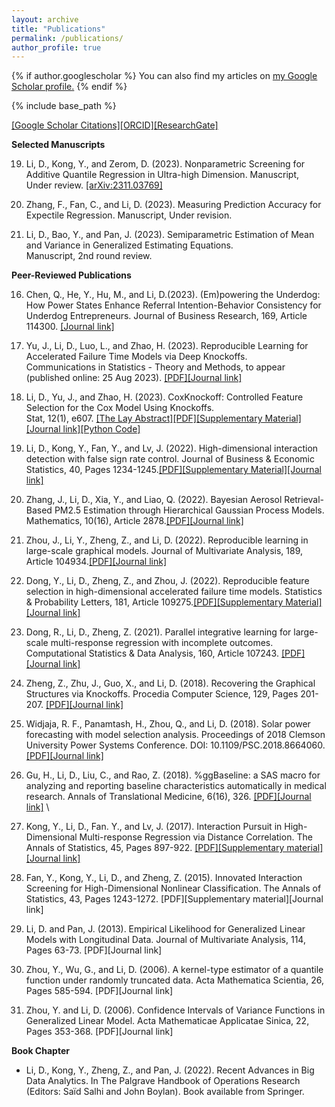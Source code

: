 ```yaml
---
layout: archive
title: "Publications"
permalink: /publications/
author_profile: true
---
```


{% if author.googlescholar %}
  You can also find my articles on <u><a href="{{https://scholar.google.com/citations?user=omriiSYAAAAJ&hl=en}}">my Google Scholar profile</a>.</u>
{% endif %}

{% include base_path %}



[\[Google Scholar Citations\]](https://scholar.google.com/citations?user=omriiSYAAAAJ&hl=en)[\[ORCID\]](https://orcid.org/0000-0003-0877-6981)[\[ResearchGate\]](https://www.researchgate.net/profile/Daoji-Li)

**Selected Manuscripts**  

 19. Li, D., Kong, Y., and Zerom, D. (2023). Nonparametric Screening for Additive Quantile Regression in Ultra-high Dimension.
     Manuscript, Under review. [\[arXiv:2311.03769\]](https://arxiv.org/abs/2311.03769)

 18. Zhang, F., Fan, C., and Li, D. (2023). Measuring Prediction Accuracy for Expectile Regression. 
     Manuscript, Under revision. 

 17. Li, D., Bao, Y., and Pan, J. (2023). Semiparametric Estimation of Mean and Variance in Generalized Estimating Equations.	
     Manuscript, 2nd round review.


**Peer-Reviewed Publications** 

 16. Chen, Q., He, Y., Hu, M., and Li, D.(2023). (Em)powering the Underdog:  How Power States Enhance Referral Intention-Behavior
     Consistency for Underdog Entrepreneurs. Journal of Business Research, 169, Article 114300. [\[Journal link\]](https://www.sciencedirect.com/science/article/abs/pii/S0148296323006598)

 15. Yu, J., Li, D., Luo, L., and Zhao, H. (2023). Reproducible Learning for Accelerated Failure Time Models via Deep Knockoffs.	
     Communications in Statistics - Theory and Methods, to appear (published online: 25 Aug 2023). [\[PDF\]](https://www.dropbox.com/scl/fi/nl4vg1v8cns94vuswvbsq/AFT_DeepKnockoffs.pdf?rlkey=3iuwowjlpkjxgj10j54qp00e7&dl=0)[\[Journal link\]](https://www.tandfonline.com/doi/full/10.1080/03610926.2023.2247508)

 14. Li, D., Yu, J., and Zhao, H. (2023). CoxKnockoff: Controlled Feature Selection for the Cox Model Using Knockoffs.	
     Stat, 12(1), e607. [\[The Lay Abstract\]](https://www.statisticsviews.com/article/lay-abstract-for-stat-article-coxknockoff-controlled-feature-selection-for-the-cox-model-using-knockoffs/)[\[PDF\]](https://www.dropbox.com/s/3ndg6684lpd20q9/CoxKnockoff_final.pdf?dl=0)[\[Supplementary Material\]](https://www.dropbox.com/s/dhm38sht6rdq9nj/2023_STA4_LYZ_supp.pdf?dl=0)[\[Journal link\]](https://onlinelibrary.wiley.com/doi/10.1002/sta4.607)[\[Python Code\]](https://www.dropbox.com/scl/fi/p3l75qvytychdkefb3utg/Codes_CoxKnockoff.zip?rlkey=qifwxuzxvmkb9rh88g56n87zc&dl=0)

 13. Li, D., Kong, Y., Fan, Y., and Lv, J. (2022). High-dimensional interaction detection with false sign rate control. 
     Journal of Business & Economic Statistics, 40, Pages 1234-1245.[\[PDF\]](https://www.dropbox.com/scl/fi/a7h5lpsharxs9wm3puxf8/2022-JBES-LKFL.pdf?rlkey=9xzho2axj5544y3ut1z0r6luy&dl=0)[\[Supplementary Material\]](https://www.dropbox.com/scl/fi/1no57654d6q0k3lf6s2po/2022-JBES-LKFL-Supp.pdf?rlkey=mfbqtv3kw34f9pjf7fi7eevjm&dl=0)[\[Journal link\]](https://www.tandfonline.com/eprint/ESJB4TYQWU4EXFGXC4GB/full?target=10.1080/07350015.2021.1917419)

 12. Zhang, J., Li, D., Xia, Y., and Liao, Q. (2022). Bayesian Aerosol Retrieval-Based PM2.5 Estimation through Hierarchical Gaussian
     Process Models. Mathematics, 10(16), Article 2878.[\[PDF\]](https://www.dropbox.com/scl/fi/ktrlkz75ykhpqqw2xmo59/2022-mathematics-ZLXL-Published.pdf?rlkey=rqlp0du6dsznxm7zylxdfoiim&dl=0)[\[Journal link\]](https://www.mdpi.com/2227-7390/10/16/2878)

 11. Zhou, J., Li, Y., Zheng, Z., and Li, D. (2022).  Reproducible learning in large-scale graphical models.
     Journal of Multivariate Analysis, 189, Article 104934.[\[PDF\]](https://www.dropbox.com/s/caz7qmmzlk4yzr2/2022-JMVA-ZLZL-Published.pdf?dl=0)[\[Journal link\]](https://www.sciencedirect.com/science/article/abs/pii/S0047259X21002001) 

 10. Dong, Y., Li, D., Zheng, Z., and Zhou, J. (2022). Reproducible feature selection in high-dimensional accelerated failure time models.
     Statistics & Probability Letters, 181, Article 109275.[\[PDF\]](https://www.dropbox.com/s/6d3p8zdwuu723dr/2022-SPL-DLZZ-published.pdf?dl=0)[\[Supplementary Material\]](https://www.dropbox.com/s/7c8dgne2h6774zm/2022-SPL-DLZZ-supp.pdf?dl=0)[\[Journal link\]](https://www.sciencedirect.com/science/article/abs/pii/S0167715221002376) 

  9. Dong, R., Li, D., Zheng, Z. (2021). Parallel integrative learning for large-scale multi-response regression with incomplete outcomes.
     Computational Statistics & Data Analysis, 160, Article 107243. [\[PDF\]](https://www.dropbox.com/s/2h5dnlmcrznym4h/2021-CSDA-PEER-published.pdf?dl=0)[\[Journal link\]](https://www.dropbox.com/s/2h5dnlmcrznym4h/2021-CSDA-PEER-published.pdf?dl=0)

  8. Zheng, Z., Zhu, J., Guo, X., and Li, D. (2018). Recovering the Graphical Structures via Knockoffs. 
     Procedia Computer Science, 129, Pages 201-207. [\[PDF\]](https://www.dropbox.com/scl/fi/86b5by6i854z88an6tylp/2018-PCS-ZZGL.pdf?rlkey=bgkadujv4hg6iqc3s5svivfcl&dl=0)[\[Journal link\]](https://www.sciencedirect.com/science/article/pii/S1877050918302606)

  7. Widjaja, R. F., Panamtash, H., Zhou, Q., and Li, D. (2018). Solar power forecasting with model selection analysis. 
     Proceedings of 2018 Clemson University Power Systems Conference. DOI: 10.1109/PSC.2018.8664060. [\[PDF\]](https://www.dropbox.com/scl/fi/ab1ljenzuv40t6hum6ln8/2018-PSC-WPZL.pdf?rlkey=xukya077dobhwjpwz5fgjq41g&dl=0)[\[Journal link\]](https://ieeexplore.ieee.org/document/8664060)

  6. Gu, H., Li, D., Liu, C., and Rao, Z. (2018). %ggBaseline: a SAS macro for analyzing and reporting baseline characteristics
     automatically in medical research.  Annals of Translational Medicine, 6(16), 326. [\[PDF\]](https://www.dropbox.com/s/0pusturdl8uv55u/2018-ATM-GLLR.pdf?dl=0)[\[Journal link\]](https://www.dropbox.com/s/0pusturdl8uv55u/2018-ATM-GLLR.pdf?dl=0)
\
  5. Kong, Y., Li, D., Fan. Y., and Lv, J. (2017). Interaction Pursuit in High-Dimensional Multi-response Regression via Distance
     Correlation. The Annals of Statistics, 45, Pages 897-922. [\[PDF\]](https://www.dropbox.com/scl/fi/abr8qwu8kuym1j72npk33/2017-AOS-KLFL.pdf?rlkey=l9rztx3vnyhgiusoljbew8rz8&dl=0)[\[Supplementary material\]](https://www.dropbox.com/scl/fi/vdc05b71jxqm4kkls999i/2017-AOS-KLFL_Supp.pdf?rlkey=xqfnpsu6laxwzv90jwrkztiu8&dl=0)[\[Journal link\]](https://projecteuclid.org/journals/annals-of-statistics/volume-45/issue-2/Interaction-pursuit-in-high-dimensional-multi-response-regression-via-distance/10.1214/16-AOS1474.full)

  4. Fan, Y., Kong, Y., Li, D., and Zheng, Z. (2015). Innovated Interaction Screening for High-Dimensional Nonlinear Classification. 
     The Annals of Statistics, 43, Pages 1243-1272. [PDF][Supplementary material][Journal link]

  3. Li, D. and Pan, J. (2013). Empirical Likelihood for Generalized Linear Models with Longitudinal Data. 
     Journal of Multivariate Analysis, 114, Pages 63-73. [PDF][Journal link]
     
  2. Zhou, Y., Wu, G., and Li, D. (2006). A kernel-type estimator of a quantile function under randomly truncated data. 
     Acta Mathematica Scientia, 26, Pages 585-594. [PDF][Journal link]

  1. Zhou, Y. and Li, D. (2006). Confidence Intervals of Variance Functions in Generalized Linear Model. 
     Acta Mathematicae Applicatae Sinica, 22, Pages 353-368. [PDF][Journal link]
   

**Book Chapter** 
  - Li, D., Kong, Y., Zheng, Z., and Pan, J. (2022). Recent Advances in Big Data Analytics.
    In The Palgrave Handbook of Operations Research (Editors: Saïd Salhi and John Boylan). Book available from Springer. 

<br>
<br>
